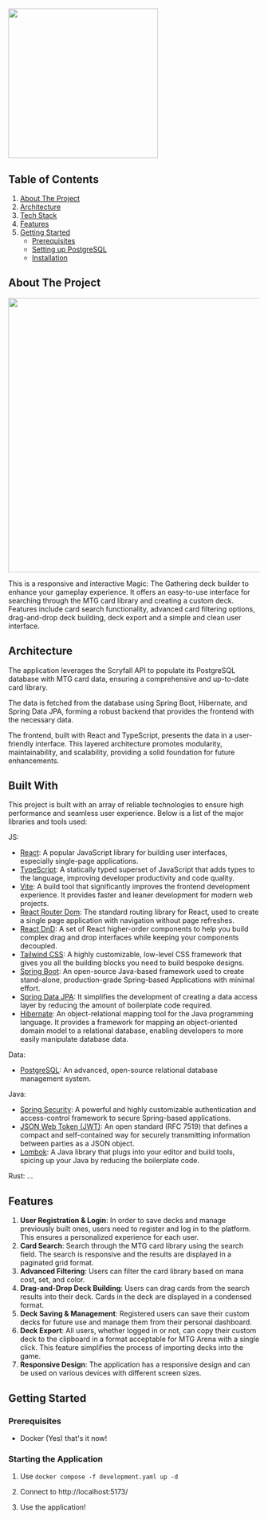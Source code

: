 # <img src="https://github.com/revesz21/mtg-lounge/assets/106816098/f7456ef0-33c9-4bc0-9663-1c620659245a" width="300">

## Table of Contents


1. [About The Project](#about-the-project)
2. [Architecture](#architecture)
3. [Tech Stack](#built-with)
4. [Features](#features)
5. [Getting Started](#getting-started)
    - [Prerequisites](#prerequisites)
    - [Setting up PostgreSQL](#setting-up-postgresql-server)
    - [Installation](#installation)


## About The Project

<img src="https://github.com/revesz21/mtg-lounge/assets/106816098/d5049f1c-032d-444c-b9a7-255dace68c09" width="550">

This is a responsive and interactive Magic: The Gathering deck builder to enhance your gameplay experience. It offers an easy-to-use interface for searching through the MTG card library and creating a custom deck. Features include card search functionality, advanced card filtering options, drag-and-drop deck building, deck export and a simple and clean user interface.

## Architecture

The application leverages the Scryfall API to populate its PostgreSQL database with MTG card data, ensuring a comprehensive and up-to-date card library.

The data is fetched from the database using Spring Boot, Hibernate, and Spring Data JPA, forming a robust backend that provides the frontend with the necessary data.

The frontend, built with React and TypeScript, presents the data in a user-friendly interface. This layered architecture promotes modularity, maintainability, and scalability, providing a solid foundation for future enhancements.

## Built With

This project is built with an array of reliable technologies to ensure high performance and seamless user experience. Below is a list of the major libraries and tools used:

JS:
- [React](https://reactjs.org/): A popular JavaScript library for building user interfaces, especially single-page applications.
- [TypeScript](https://www.typescriptlang.org/): A statically typed superset of JavaScript that adds types to the language, improving developer productivity and code quality.
- [Vite](https://vitejs.dev/): A build tool that significantly improves the frontend development experience. It provides faster and leaner development for modern web projects.
- [React Router Dom](https://reactrouter.com/): The standard routing library for React, used to create a single page application with navigation without page refreshes.
- [React DnD](https://react-dnd.github.io/react-dnd/about): A set of React higher-order components to help you build complex drag and drop interfaces while keeping your components decoupled.
- [Tailwind CSS](https://tailwindcss.com/): A highly customizable, low-level CSS framework that gives you all the building blocks you need to build bespoke designs.
- [Spring Boot](https://spring.io/projects/spring-boot): An open-source Java-based framework used to create stand-alone, production-grade Spring-based Applications with minimal effort.
- [Spring Data JPA](https://spring.io/projects/spring-data-jpa): It simplifies the development of creating a data access layer by reducing the amount of boilerplate code required.
- [Hibernate](https://hibernate.org/): An object-relational mapping tool for the Java programming language. It provides a framework for mapping an object-oriented domain model to a relational database, enabling developers to more easily manipulate database data.

Data:
- [PostgreSQL](https://www.postgresql.org/): An advanced, open-source relational database management system.

Java:
- [Spring Security](https://spring.io/projects/spring-security): A powerful and highly customizable authentication and access-control framework to secure Spring-based applications.
- [JSON Web Token (JWT)](https://jwt.io/): An open standard (RFC 7519) that defines a compact and self-contained way for securely transmitting information between parties as a JSON object.
- [Lombok](https://projectlombok.org/): A Java library that plugs into your editor and build tools, spicing up your Java by reducing the boilerplate code.

Rust:
...

## Features

1. **User Registration & Login**: In order to save decks and manage previously built ones, users need to register and log in to the platform. This ensures a personalized experience for each user.
2. **Card Search**: Search through the MTG card library using the search field. The search is responsive and the results are displayed in a paginated grid format.
3. **Advanced Filtering**: Users can filter the card library based on mana cost, set, and color.
4. **Drag-and-Drop Deck Building**: Users can drag cards from the search results into their deck. Cards in the deck are displayed in a condensed format.
5. **Deck Saving & Management**: Registered users can save their custom decks for future use and manage them from their personal dashboard.
6. **Deck Export**: All users, whether logged in or not, can copy their custom deck to the clipboard in a format acceptable for MTG Arena with a single click. This feature simplifies the process of importing decks into the game.
7. **Responsive Design**: The application has a responsive design and can be used on various devices with different screen sizes.

## Getting Started

### Prerequisites

- Docker (Yes) that's it now!

### Starting the Application

1. Use ``docker compose -f development.yaml up -d``

2. Connect to http://localhost:5173/

3. Use the application!
